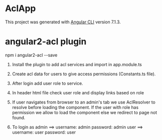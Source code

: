 # AclApp

This project was generated with [Angular CLI](https://github.com/angular/angular-cli) version 7.1.3.

# angular2-acl plugin
npm i angular2-acl --save
1. Install the plugin to add acl services and import in app.module.ts
  
2. Create acl data for users to give access permissions (Constants.ts file).
3. After login add user role to service.
4. In header html file check user role and display links based on role
5. If user navigates from browser to an admin's tab we use AclResolver to resolve before loading the component. If the user with role has permission we allow to load the component else we redirect to page not found.
6. To login as admin ==>  username: admin
                      password: admin
               user ==> username: user
                    password: user  


